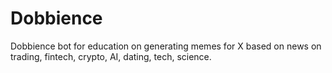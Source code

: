 # Dobbience
Dobbience bot for education on generating memes for X based on news on trading, fintech, crypto, AI, dating, tech, science. 
